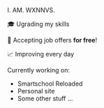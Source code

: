 I. AM. WXNNVS.

🎓 Ugrading my skills

💼 Accepting job offers **for free**!

📈 Improving every day

Currently working on:
- Smartschool Reloaded
- Personal site
- Some other stuff ...
